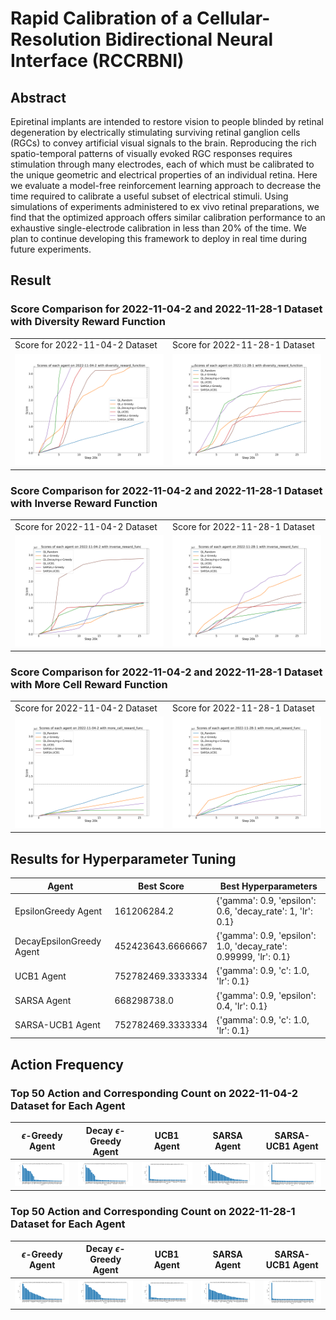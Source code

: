 # Rapid Calibration of a Cellular-Resolution Bidirectional Neural Interface (RCCRBNI)  

## Abstract
Epiretinal implants are intended to restore vision to people blinded by retinal degeneration by electrically stimulating surviving retinal ganglion cells (RGCs) to convey artificial visual signals to the brain. Reproducing the rich spatio-temporal patterns of visually evoked RGC responses requires stimulation through many electrodes, each of which must be calibrated to the unique geometric and electrical properties of an individual retina. Here we evaluate a model-free reinforcement learning approach to decrease the time required to calibrate a useful subset of electrical stimuli. Using simulations of experiments administered to ex vivo retinal preparations, we find that the optimized approach offers similar calibration performance to an exhaustive single-electrode calibration in less than 20\% of the time. We plan to continue developing this framework to deploy in real time during future experiments.

## Result  
<!-- Display two plots in table -->
### Score Comparison for 2022-11-04-2 and 2022-11-28-1 Dataset with Diversity Reward Function
<table>
    <tr>
        <!-- add caption to each image -->
        <td>Score for 2022-11-04-2 Dataset</td>
        <td>Score for 2022-11-28-1 Dataset</td>
    </tr>
    <tr>
        <!-- add image to each cell -->
        <td><img src="assets/scores/scores_2022-11-04-2_relevance_score_func_diversity_reward_function_520001_10.png" alt="Score Comparison" width="500"/></td>
        <td><img src="assets/scores/scores_2022-11-28-1_relevance_score_func_diversity_reward_function_520001_10.png" alt="Score for 2022-11-28-1" width="500"/></td>
    </tr>
</table>

### Score Comparison for 2022-11-04-2 and 2022-11-28-1 Dataset with Inverse Reward Function
<table>
    <tr>
        <!-- add caption to each image -->
        <td>Score for 2022-11-04-2 Dataset</td>
        <td>Score for 2022-11-28-1 Dataset</td>
    </tr>
    <tr>
        <!-- add image to each cell -->
        <td><img src="assets/scores/scores_2022-11-04-2_relevance_score_func_inverse_reward_func_520001_10.png" alt="Score Comparison" width="500"/></td>
        <td><img src="assets/scores/scores_2022-11-28-1_relevance_score_func_inverse_reward_func_520001_10.png" alt="Score for 2022-11-28-1" width="500"/></td>
    </tr>
</table>

### Score Comparison for 2022-11-04-2 and 2022-11-28-1 Dataset with More Cell Reward Function
<table>
    <tr>
        <!-- add caption to each image -->
        <td>Score for 2022-11-04-2 Dataset</td>
        <td>Score for 2022-11-28-1 Dataset</td>
    </tr>
    <tr>
        <!-- add image to each cell -->
        <td><img src="assets/scores/scores_2022-11-04-2_relevance_score_func_more_cell_reward_func_520001_10.png" alt="Score Comparison" width="500"/></td>
        <td><img src="assets/scores/scores_2022-11-28-1_relevance_score_func_more_cell_reward_func_520001_10.png" alt="Score for 2022-11-28-1" width="500"/></td>
    </tr>
</table>  
  


## Results for Hyperparameter Tuning
| Agent                         | Best Score        | Best Hyperparameters                                      |
|-------------------------------|------------------|-----------------------------------------------------------|
| EpsilonGreedy Agent            | 161206284.2      | {'gamma': 0.9, 'epsilon': 0.6, 'decay_rate': 1, 'lr': 0.1} |
| DecayEpsilonGreedy Agent       | 452423643.6666667 | {'gamma': 0.9, 'epsilon': 1.0, 'decay_rate': 0.99999, 'lr': 0.1} |
| UCB1 Agent                     | 752782469.3333334 | {'gamma': 0.9, 'c': 1.0, 'lr': 0.1}            |
| SARSA Agent                    | 668298738.0      | {'gamma': 0.9, 'epsilon': 0.4, 'lr': 0.1}       |
| SARSA-UCB1 Agent                | 752782469.3333334 | {'gamma': 0.9, 'c': 1.0, 'lr': 0.1}            |
  
  
## Action Frequency
### Top 50 Action and Corresponding Count on 2022-11-04-2 Dataset for Each Agent
| $\epsilon$-Greedy Agent | Decay $\epsilon$-Greedy Agent | UCB1 Agent | SARSA Agent | SARSA-UCB1 Agent |
|------------------------|------------------------------|------------|-------------|------------------|
| <img src="assets/histograms/2022-11-04-2_EpsilonGreedyAgent_diversity_reward_function_top_50_action_count.png" alt="EpsilonGreedyAgent" width="200"/> | <img src="assets/histograms/2022-11-04-2_DecayEpsilonGreedyAgent_diversity_reward_function_top_50_action_count.png" alt="DecayEpsilonGreedyAgent" width="200"/> | <img src="assets/histograms/2022-11-04-2_UCB1Agent_diversity_reward_function_top_50_action_count.png" alt="UCB1Agent" width="200"/> | <img src="assets/histograms/2022-11-04-2_SARSAAgent_diversity_reward_function_top_50_action_count.png" alt="SARSAAgent" width="200"/> | <img src="assets/histograms/2022-11-04-2_SARSAUCB1Agent_diversity_reward_function_top_50_action_count.png" alt="SARSAUCB1Agent" width="200"/> |
### Top 50 Action and Corresponding Count on 2022-11-28-1 Dataset for Each Agent
| $\epsilon$-Greedy Agent | Decay $\epsilon$-Greedy Agent | UCB1 Agent | SARSA Agent | SARSA-UCB1 Agent |
|------------------------|------------------------------|------------|-------------|------------------|
| <img src="assets/histograms/2022-11-28-1_EpsilonGreedyAgent_diversity_reward_function_top_50_action_count.png" alt="EpsilonGreedyAgent" width="200"/> | <img src="assets/histograms/2022-11-28-1_DecayEpsilonGreedyAgent_diversity_reward_function_top_50_action_count.png" alt="DecayEpsilonGreedyAgent" width="200"/> | <img src="assets/histograms/2022-11-28-1_UCB1Agent_diversity_reward_function_top_50_action_count.png" alt="UCB1Agent" width="200"/> | <img src="assets/histograms/2022-11-28-1_SARSAAgent_diversity_reward_function_top_50_action_count.png" alt="SARSAAgent" width="200"/> | <img src="assets/histograms/2022-11-28-1_SARSAUCB1Agent_diversity_reward_function_top_50_action_count.png" alt="SARSAUCB1Agent" width="200"/> |